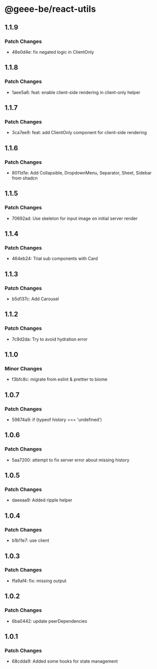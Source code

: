# @geee-be/react-utils

## 1.1.9

### Patch Changes

- 48e0d4e: fix negated logic in ClientOnly

## 1.1.8

### Patch Changes

- 1aee5a6: feat: enable client-side rendering in client-only helper

## 1.1.7

### Patch Changes

- 3ca7ee9: feat: add ClientOnly component for client-side rendering

## 1.1.6

### Patch Changes

- 8011d1e: Add Collapsible, DropdownMenu, Separator, Sheet, Sidebar from shadcn

## 1.1.5

### Patch Changes

- 70692ad: Use skeleton for input image on initial server render

## 1.1.4

### Patch Changes

- 464eb24: Trial sub components with Card

## 1.1.3

### Patch Changes

- b5d137c: Add Carousel

## 1.1.2

### Patch Changes

- 7c9d2da: Try to avoid hydration error

## 1.1.0

### Minor Changes

- f3bfc8c: migrate from eslint & prettier to biome

## 1.0.7

### Patch Changes

- 59874a9: if (typeof history === 'undefined')

## 1.0.6

### Patch Changes

- 5aa7200: attempt to fix server error about missing history

## 1.0.5

### Patch Changes

- daeeaa9: Added ripple helper

## 1.0.4

### Patch Changes

- b1b11e7: use client

## 1.0.3

### Patch Changes

- ffa9af4: fix: missing output

## 1.0.2

### Patch Changes

- 6ba0442: update peerDependencies

## 1.0.1

### Patch Changes

- 68cdda9: Added some hooks for state management
